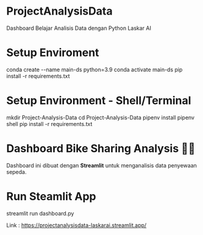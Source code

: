 # ProjectAnalysisData
Dashboard Belajar Analisis Data dengan Python Laskar AI

# Setup Enviroment
conda create --name main-ds python=3.9
conda activate main-ds
pip install -r requirements.txt

# Setup Environment - Shell/Terminal
mkdir Project-Analysis-Data
cd Project-Analysis-Data
pipenv install
pipenv shell
pip install -r requirements.txt

# Dashboard Bike Sharing Analysis 🚴‍♂️
Dashboard ini dibuat dengan **Streamlit** untuk menganalisis data penyewaan sepeda.

# Run Steamlit App
streamlit run dashboard.py

Link : https://projectanalysisdata-laskarai.streamlit.app/



